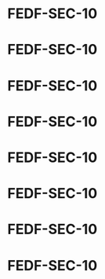 # FEDF-SEC-10
# FEDF-SEC-10
# FEDF-SEC-10
# FEDF-SEC-10
# FEDF-SEC-10
# FEDF-SEC-10
# FEDF-SEC-10
# FEDF-SEC-10
